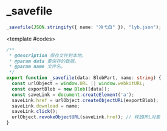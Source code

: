 # _savefile

<ContainerBox title="介绍">
<template #desc>
将文本导出为json或txt文件
</template>
</ContainerBox>

<ContainerBox title="基础用法" noGap>

```ts
_savefile(JSON.stringify({ name: "冷弋白" }), "lyb.json");
```
<CodeBox>

<template #codes>

```ts
/**
 * @description 保存文件到本地。
 * @param data 要保存的数据。
 * @param name 文件名。
 */
export function _savefile(data: BlobPart, name: string) {
  const urlObject = window.URL || window.webkitURL;
  const exportBlob = new Blob([data]);
  const saveLink = document.createElement('a');
  saveLink.href = urlObject.createObjectURL(exportBlob);
  saveLink.download = name;
  saveLink.click();
  urlObject.revokeObjectURL(saveLink.href); // 释放URL对象
}
```
</template>
</CodeBox>
</ContainerBox>